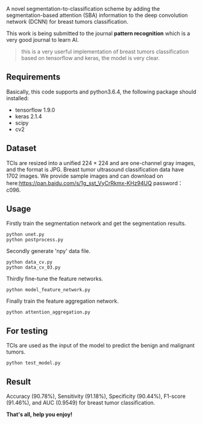 A novel segmentation-to-classification scheme by adding the segmentation-based attention (SBA) information to the deep convolution network (DCNN) for breast tumors classification.

This work is being submitted to the journal **pattern recognition** which is a very good journal to learn AI.

> this is a very userful implementation of breast tumors classification based on tensorflow and keras, the model is very clear.


## Requirements
Basically, this code supports and python3.6.4, the following package should installed:
* tensorflow 1.9.0 
* keras 2.1.4
* scipy
* cv2


## Dataset
TCIs are resized into a unified 224 × 224 and are one-channel gray images, and the format is JPG. Breast tumor ultrasound classification data have 1702 images. We provide sample images and can download on here:https://pan.baidu.com/s/1g_sst_VyCrRkmx-KHz94UQ password：c096. 


## Usage

Firstly train the segmentation network and get the segmentation results. 
```
python unet.py
python postprocess.py
```

Secondly generate 'npy' data file.
```
python data_cv.py
python data_cv_03.py
```

Thirdly fine-tune the feature networks.
```
python model_feature_network.py
```

Finally train the feature aggregation network.
```
python attention_aggregation.py
```


## For testing

TCIs are used as the input of the model to predict the benign and malignant tumors.
```
python test_model.py
```


## Result
Accuracy (90.78%), Sensitivity (91.18%), Specificity (90.44%), F1-score (91.46%), and AUC (0.9549) for breast tumor classification.


**That's all, help you enjoy!**
